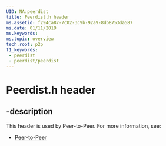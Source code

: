 ```yaml
---
UID: NA:peerdist
title: Peerdist.h header
ms.assetid: f294ca87-7c02-3c9b-92a9-8db8753da587
ms.date: 01/11/2019
ms.keywords: 
ms.topic: overview
tech.root: p2p
f1_keywords:
 - peerdist
 - peerdist/peerdist
---
```


# Peerdist.h header


## -description

This header is used by Peer-to-Peer. For more information, see:

- [Peer-to-Peer](../_p2p/index.md)

